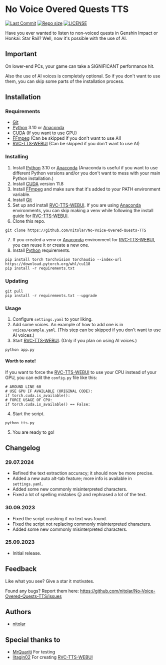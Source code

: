 # No Voice Overed Quests TTS
[![Last Commit](https://img.shields.io/github/last-commit/nitolar/No-Voice-Overed-Quests-TTS)](https://github.com/nitolar/No-Voice-Overed-Quests-TTS/commits/master)
[![Repo size](https://img.shields.io/github/repo-size/nitolar/No-Voice-Overed-Quests-TTS)](https://github.com/nitolar/No-Voice-Overed-Quests-TTS/graphs/code-frequency)
[![LICENSE](https://img.shields.io/github/license/nitolar/No-Voice-Overed-Quests-TTS)](https://github.com/nitolar/No-Voice-Overed-Quests-TTS/blob/master/LICENSE.md)


Have you ever wanted to listen to non-voiced quests in Genshin Impact or Honkai: Star Rail? Well, now it's possible with the use of AI.


## Important

On lower-end PCs, your game can take a SIGNIFICANT performance hit.

Also the use of AI voices is completely optional. So if you don't want to use them, you can skip some parts of the installation process.


## Installation

### Requirements

- [Git](https://git-scm.com/)
- [Python](https://www.python.org/) 3.10 or [Anaconda](https://www.anaconda.com/download#downloads)
- [CUDA](https://developer.nvidia.com/cuda-toolkit-archive) (If you want to use GPU)
- [FFmpeg](https://ffmpeg.org/) (Can be skipped if you don't want to use AI)
- [RVC-TTS-WEBUI](https://github.com/litagin02/rvc-tts-webui) (Can be skipped if you don't want to use AI)


### Installing

1. Install [Python](https://www.python.org/) 3.10 or [Anaconda](https://www.anaconda.com/download#downloads) (Anaconda is useful if you want to use different Python versions and/or you don't want to mess with your main Python installation.)
2. Install [CUDA](https://developer.nvidia.com/cuda-toolkit-archive) version 11.8
3. Install [FFmpeg](https://ffmpeg.org/) and make sure that it's added to your PATH environment variable.
4. Install [Git](https://git-scm.com/)
5. Set up and install [RVC-TTS-WEBUI](https://github.com/litagin02/rvc-tts-webui). If you are using [Anaconda](https://www.anaconda.com/download#downloads) environments, you can skip making a venv while following the install guide for [RVC-TTS-WEBUI](https://github.com/litagin02/rvc-tts-webui).
6. Clone this repo.
```
git clone https://github.com/nitolar/No-Voice-Overed-Quests-TTS
```
7. If you created a venv or [Anaconda](https://www.anaconda.com/download#downloads) environment for [RVC-TTS-WEBUI](https://github.com/litagin02/rvc-tts-webui), you can reuse it or create a new one.
8. Install [Python](https://www.python.org/) requirements.
```
pip install torch torchvision torchaudio --index-url https://download.pytorch.org/whl/cu118
pip install -r requirements.txt
```


### Updating

```
git pull
pip install -r requirements.txt --upgrade
```


### Usage

1. Configure `settings.yaml` to your liking.
2. Add some voices. An example of how to add one is in `voices/example.yaml`. (This step can be skipped if you don't want to use AI voices.)
3. Start [RVC-TTS-WEBUI](https://github.com/litagin02/rvc-tts-webui). (Only if you plan on using AI voices.)
```
python app.py
```

#### Worth to note! 

If you want to force the [RVC-TTS-WEBUI](https://github.com/litagin02/rvc-tts-webui) to use your CPU instead of your GPU, you can edit the `config.py` file like this:
```
# AROUND LINE 60
# USE GPU IF AVAILABLE (ORIGINAL CODE):
if torch.cuda.is_available():
# FORCE USAGE OF CPU:
if torch.cuda.is_available() == False:
```

4. Start the script.
```
python tts.py
```
5. You are ready to go!


## Changelog

### 29.07.2024

- Refined the text extraction accuracy; it should now be more precise.
- Added a new auto alt-tab feature; more info is available in `settings.yaml`.
- Added some new commonly misinterpreted characters.
- Fixed a lot of spelling mistakes 😑 and rephrased a lot of the text.

### 30.09.2023

- Fixed the script crashing if no text was found.
- Fixed the script not replacing commonly misinterpreted characters.
- Added some new commonly misinterpreted characters.

### 25.09.2023

- Initial release.


## Feedback

Like what you see? Give a star it motivates.

Found any bugs? Report them here: https://github.com/nitolar/No-Voice-Overed-Quests-TTS/issues


## Authors

- [nitolar](https://www.github.com/nitolar)


## Special thanks to

- [MrQuariti](https://www.youtube.com/@mrquariti261) For testing
- [litagin02](https://github.com/litagin02) For creating [RVC-TTS-WEBUI](https://github.com/litagin02/rvc-tts-webui)